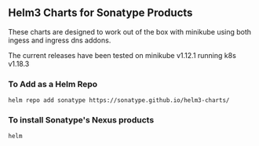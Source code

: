 ## Helm3 Charts for Sonatype Products

These charts are designed to work out of the box with minikube using both ingess and ingress dns addons.

The current releases have been tested on minikube v1.12.1 running k8s v1.18.3

### To Add as a Helm Repo
```helm repo add sonatype https://sonatype.github.io/helm3-charts/ ```

### To install Sonatype's Nexus products
```helm ```
